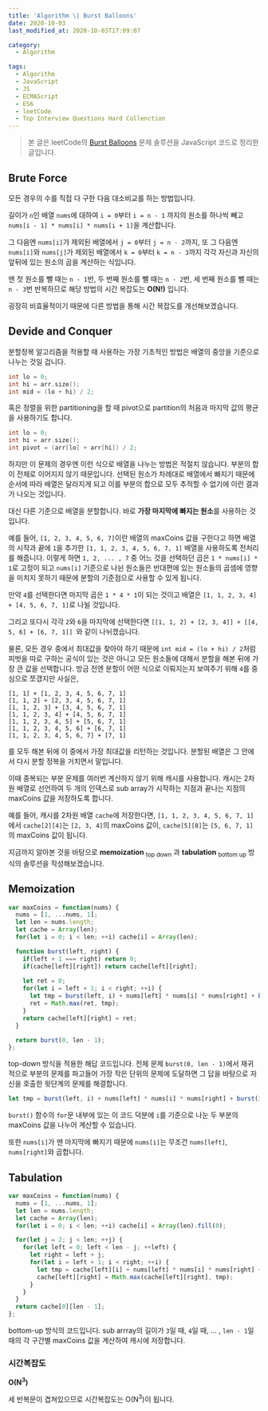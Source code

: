 ```yaml
---
title: 'Algorithm \| Burst Balloons'
date: 2020-10-03
last_modified_at: 2020-10-03T17:09:07

category:
  - Algorithm

tags:
  - Algorithm
  - JavaScript
  - JS
  - ECMAScript
  - ES6
  - leetCode
  - Top Interview Questions Hard Collenction
---
```


> 본 글은 leetCode의 [Burst Balloons](https://leetcode.com/problems/burst-balloons/) 문제 솔루션을 JavaScript 코드로 정리한 글입니다.

## Brute Force
모든 경우의 수를 직접 다 구한 다음 대소비교를 하는 방법입니다.

길이가 `n`인 배열 `nums`에 대하여 `i = 0`부터 `i = n - 1` 까지의 원소를 하나씩 빼고 `nums[i - 1] * nums[i] * nums[i + 1]`을 계산합니다.

그 다음엔 `nums[i]`가 제외된 배열에서 `j = 0`부터 `j = n - 2`까지, 또 그 다음엔 `nums[i]`와 `nums[j]`가 제외된 배열에서 `k = 0`부터 `k = n - 3`까지 각각 자신과 자신의 앞뒤에 있는 원소의 곱을 계산하는 식입니다.

맨 첫 원소를 뺄 때는 `n - 1`번, 두 번째 원소를 뺄 때는 `n - 2`번, 세 번째 원소를 뺄 때는 `n - 3`번 반복하므로 해당 방법의 시간 복잡도는 **O(N!)** 입니다.

굉장히 비효율적이기 때문에 다른 방법을 통해 시간 복잡도를 개선해보겠습니다.



## Devide and Conquer
분할정복 알고리즘을 적용할 때 사용하는 가장 기초적인 방법은 배열의 중앙을 기준으로 나누는 것일 겁니다.

```cpp
int lo = 0;
int hi = arr.size();
int mid = (lo + hi) / 2;
```

혹은 정렬을 위한 partitioning을 할 때 pivot으로 partition의 처음과 마지막 값의 평균을 사용하기도 합니다.

```cpp
int lo = 0;
int hi = arr.size();
int pivot = (arr[lo] + arr[hi]) / 2;
```

하지만 이 문제의 경우엔 이런 식으로 배열을 나누는 방법은 적절치 않습니다.
부분의 합이 전체로 이어지지 않기 때문입니다.
선택된 원소가 차례대로 배열에서 빠지기 때문에 순서에 따라 배열은 달라지게 되고 이를 부분의 합으로 모두 추적할 수 없기에 이런 결과가 나오는 것입니다.

대신 다른 기준으로 배열을 분할합니다.
바로 **가장 마지막에 빠지는 원소**를 사용하는 것입니다.

예를 들어, `[1, 2, 3, 4, 5, 6, 7]`이란 배열의 maxCoins 값을 구한다고 하면 배열의 시작과 끝에 `1`을 추가한 `[1, 1, 2, 3, 4, 5, 6, 7, 1]` 배열을 사용하도록 전처리를 해줍니다.
이렇게 하면 `1, 2, ... , 7` 중 어느 것을 선택하던 곱은 `1 * nums[i] * 1`로 고정이 되고 `nums[i]` 기준으로 나뉜 원소들은 반대편에 있는 원소들의 곱셈에 영향을 미치지 못하기 때문에 분할의 기준점으로 사용할 수 있게 됩니다.

만약 `4`를 선택한다면 마지막 곱은 `1 * 4 * 1`이 되는 것이고 배열은 `[1, 1, 2, 3, 4] + [4, 5, 6, 7, 1]`로 나뉠 것입니다.

그리고 또다시 각각 `2`와 `6`을 마지막에 선택한다면 `[[1, 1, 2] + [2, 3, 4]] + [[4, 5, 6] + [6, 7, 1]] `와 같이 나뉘겠습니다.

물론, 모든 경우 중에서 최대값을 찾아야 하기 때문에 `int mid = (lo + hi) / 2`처럼 피벗을 따로 구하는 공식이 있는 것은 아니고 모든 원소들에 대해서 분할을 해본 뒤에 가장 큰 값을 선택합니다.
방금 전엔 분할이 어떤 식으로 이뤄지는지 보여주기 위해 `4`를 중심으로 쪼갰지만 사실은, 

```
[1, 1] + [1, 2, 3, 4, 5, 6, 7, 1]
[1, 1, 2] + [2, 3, 4, 5, 6, 7, 1]
[1, 1, 2, 3] + [3, 4, 5, 6, 7, 1]
[1, 1, 2, 3, 4] + [4, 5, 6, 7, 1]
[1, 1, 2, 3, 4, 5] + [5, 6, 7, 1]
[1, 1, 2, 3, 4, 5, 6] + [6, 7, 1]
[1, 1, 2, 3, 4, 5, 6, 7] + [7, 1]
```

를 모두 해본 뒤에 이 중에서 가장 최대값을 리턴하는 것입니다.
분할된 배열은 그 안에서 다시 분할 정복을 거치면서 말입니다.

이때 중복되는 부분 문제를 여러번 계산하지 않기 위해 캐시를 사용합니다.
캐시는 2차원 배열로 선언하여 두 개의 인덱스로 sub array가 시작하는 지점과 끝나는 지점의 maxCoins 값을 저장하도록 합니다.

예를 들어, 캐시를 2차원 배열 `cache`에 저장한다면, `[1, 1, 2, 3, 4, 5, 6, 7, 1]`에서 `cache[2][4]`는 `[2, 3, 4]`의 maxCoins 값이, `cache[5][8]`는 `[5, 6, 7, 1]`의 maxCoins 값이 됩니다.

지금까지 알아본 것을 바탕으로 **memoization** <sub>top down</sub> 과 **tabulation** <sub>bottom up</sub> 방식의 솔루션을 작성해보겠습니다.



## Memoization
```js
var maxCoins = function(nums) {
  nums = [1, ...nums, 1];
  let len = nums.length;
  let cache = Array(len);
  for(let i = 0; i < len; ++i) cache[i] = Array(len);

  function burst(left, right) {
    if(left + 1 === right) return 0;
    if(cache[left][right]) return cache[left][right];
    
    let ret = 0;
    for(let i = left + 1; i < right; ++i) {
      let tmp = burst(left, i) + nums[left] * nums[i] * nums[right] + burst(i, right);
      ret = Math.max(ret, tmp);
    }
    return cache[left][right] = ret;
  }

  return burst(0, len - 1);
};
```

top-down 방식을 적용한 해답 코드입니다.
전체 문제 `burst(0, len - 1)`에서 재귀적으로 부분의 문제를 파고들어 가장 작은 단위의 문제에 도달하면 그 답을 바탕으로 자신을 호출한 윗단계의 문제를 해결합니다.

```js
let tmp = burst(left, i) + nums[left] * nums[i] * nums[right] + burst(i, right);
```

`burst()` 함수의 `for`문 내부에 있는 이 코드 덕분에 `i`를 기준으로 나눈 두 부분의 maxCoins 값을 나누어 계산할 수 있습니다.

또한 `nums[i]`가 맨 마지막에 빠지기 때문에 `nums[i]`는 무조건 `nums[left]`, `nums[right]`와 곱합니다.



## Tabulation
```js
var maxCoins = function(nums) {
  nums = [1, ...nums, 1];
  let len = nums.length;
  let cache = Array(len);
  for(let i = 0; i < len; ++i) cache[i] = Array(len).fill(0);

  for(let j = 2; j < len; ++j) {
    for(let left = 0; left < len - j; ++left) {
      let right = left + j;
      for(let i = left + 1; i < right; ++i) {
        let tmp = cache[left][i] + nums[left] * nums[i] * nums[right] + cache[i][right];
        cache[left][right] = Math.max(cache[left][right], tmp);
      }
    }
  }
  return cache[0][len - 1];
};
```

bottom-up 방식의 코드입니다.
sub arrray의 길이가 `3`일 때, `4`일 때, ... , `len - 1`일 때의 각 구간별 maxCoins 값을 계산하여 캐시에 저장합니다.

### 시간복잡도
**O(N<sup>3</sup>)**

세 반복문이 겹쳐있으므로 시간복잡도는 O(N<sup>3</sup>)이 됩니다.